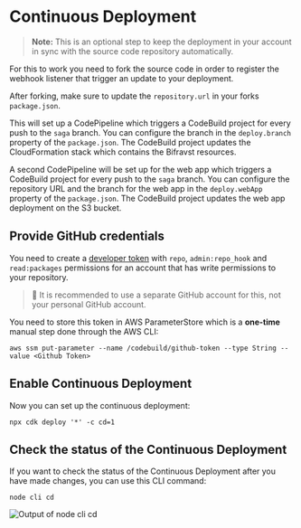 # Continuous Deployment

> **Note:** This is an optional step to keep the deployment in your account in
> sync with the source code repository automatically.

For this to work you need to fork the source code in order to register the
webhook listener that trigger an update to your deployment.

After forking, make sure to update the `repository.url` in your forks
`package.json`.

This will set up a CodePipeline which triggers a CodeBuild project for every
push to the `saga` branch. You can configure the branch in the `deploy.branch`
property of the `package.json`. The CodeBuild project updates the CloudFormation
stack which contains the Bifravst resources.

A second CodePipeline will be set up for the web app which triggers a CodeBuild
project for every push to the `saga` branch. You can configure the repository
URL and the branch for the web app in the `deploy.webApp` property of the
`package.json`. The CodeBuild project updates the web app deployment on the S3
bucket.

## Provide GitHub credentials

You need to create a
[developer token](https://help.github.com/en/articles/creating-a-personal-access-token-for-the-command-line)
with `repo`, `admin:repo_hook` and `read:packages` permissions for an account
that has write permissions to your repository.

> 🚨 It is recommended to use a separate GitHub account for this, not your
> personal GitHub account.

You need to store this token in AWS ParameterStore which is a **one-time**
manual step done through the AWS CLI:

    aws ssm put-parameter --name /codebuild/github-token --type String --value <Github Token>

## Enable Continuous Deployment

Now you can set up the continuous deployment:

    npx cdk deploy '*' -c cd=1

## Check the status of the Continuous Deployment

If you want to check the status of the Continuous Deployment after you have made
changes, you can use this CLI command:

    node cli cd

![Output of node cli cd](./cli-cd.png)
